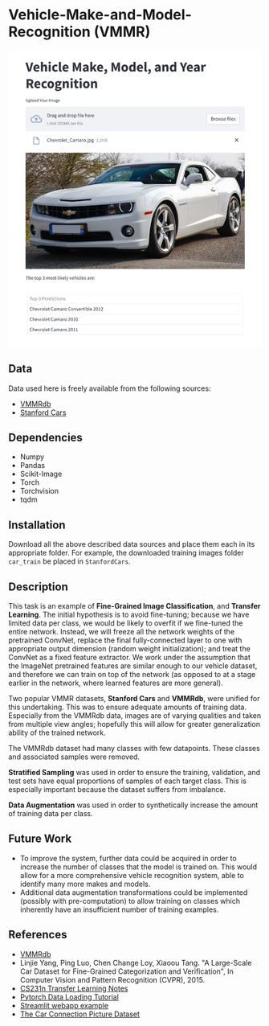 # Vehicle-Make-and-Model-Recognition (VMMR)

![VMMR Website Demo - Camaro](./imgs/vmmr_website_demo_camaro.png)

## Data
Data used here is freely available from the following sources:
- [VMMRdb](https://www.dropbox.com/s/uwa7c5uz7cac7cw/VMMRdb.zip?dl=0)
- [Stanford Cars](https://www.kaggle.com/datasets/jessicali9530/stanford-cars-dataset)

## Dependencies
- Numpy
- Pandas
- Scikit-Image
- Torch
- Torchvision
- tqdm

## Installation
Download all the above described data sources and place them each in its appropriate folder. For example, the downloaded
training images folder `car_train` be placed in `StanfordCars`.

## Description
This task is an example of **Fine-Grained Image Classification**, and **Transfer Learning**. The initial hypothesis is to 
avoid fine-tuning; because we have limited data per class, we would be likely to overfit if we fine-tuned the entire network.
Instead, we will freeze all the network weights of the pretrained ConvNet, replace the final fully-connected layer to one with appropriate 
output dimension (random weight initialization); and treat the ConvNet as a fixed feature extractor. We work under the assumption that the ImageNet
pretrained features are similar enough to our vehicle dataset, and therefore we can train on top of the network (as
opposed to at a stage earlier in the network, where learned features are more general).

Two popular VMMR datasets, **Stanford Cars** and **VMMRdb**, were unified for this undertaking. This was to ensure adequate 
amounts of training data. Especially from the VMMRdb data, images are of varying qualities and taken from multiple
view angles; hopefully this will allow for greater generalization ability of the trained network.

The VMMRdb dataset had many classes with few datapoints. These classes and associated samples were removed.

**Stratified Sampling** was used in order to ensure the training, validation, and test sets have equal proportions of
samples of each target class. This is especially important because the dataset suffers from imbalance.

**Data Augmentation** was used in order to synthetically increase the amount of training data per class. 

## Future Work
- To improve the system, further data could be acquired in order to increase the number of classes that the model is
trained on. This would allow for a more comprehensive vehicle recognition system, able to identify many more makes
and models.
- Additional data augmentation transformations could be implemented (possibly with pre-computation) to allow training
on classes which inherently have an insufficient number of training examples.

## References
- [VMMRdb](https://github.com/faezetta/VMMRdb)
- Linjie Yang, Ping Luo, Chen Change Loy, Xiaoou Tang. "A Large-Scale Car Dataset for Fine-Grained Categorization
and Verification", In Computer Vision and Pattern Recognition (CVPR), 2015.
- [CS231n Transfer Learning Notes](https://cs231n.github.io/transfer-learning/)
- [Pytorch Data Loading Tutorial](https://pytorch.org/tutorials/beginner/data_loading_tutorial.html)
- [Streamlit webapp example](https://github.com/Joshmantova/Eagle-Vision)
- [The Car Connection Picture Dataset](https://github.com/nicolas-gervais/predicting-car-price-from-scraped-data/tree/master/picture-scraper)